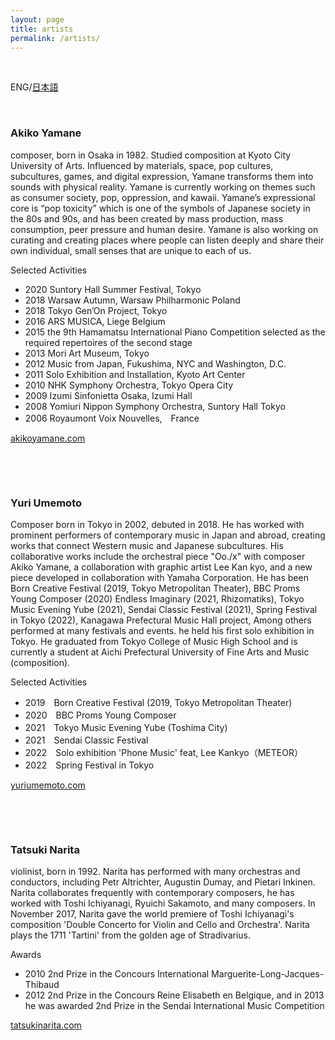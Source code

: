 ```yaml
---
layout: page
title: artists
permalink: /artists/
---
```


&nbsp;

ENG/[日本語](https://mumyo.org/ja/artists/)

&nbsp;

### Akiko Yamane
composer, born in Osaka in 1982. Studied composition at Kyoto City University of Arts. Influenced by materials, space, pop cultures, subcultures, games, and digital expression, Yamane transforms them into sounds with physical reality. Yamane is currently working on themes such as consumer society, pop, oppression, and kawaii. Yamane’s expressional core is “pop toxicity” which is one of the symbols of Japanese society in the 80s and 90s, and has been created by mass production, mass consumption, peer pressure and human desire. Yamane is also working on curating and creating places where people can listen deeply and share their own individual, small senses that are unique to each of us.

Selected Activities
- 2020 Suntory Hall Summer Festival, Tokyo
- 2018 Warsaw Autumn, Warsaw Philharmonic Poland
- 2018 Tokyo Gen’On Project, Tokyo
- 2016 ARS MUSICA, Liege Belgium
-  2015 the 9th Hamamatsu International Piano Competition selected as the required repertoires of the second stage
- 2013 Mori Art Museum, Tokyo
- 2012 Music from Japan, Fukushima, NYC and Washington, D.C.
- 2011 Solo Exhibition and Installation, Kyoto Art Center
- 2010 NHK Symphony Orchestra, Tokyo Opera City
- 2009 Izumi Sinfonietta Osaka, Izumi Hall
- 2008 Yomiuri Nippon Symphony Orchestra, Suntory Hall Tokyo
- 2006 Royaumont Voix Nouvelles,　France

[akikoyamane.com](https://akikoyamane.com/)

&nbsp;

&nbsp;

### Yuri Umemoto
Composer born in Tokyo in 2002, debuted in 2018. He has worked with prominent performers of contemporary music in Japan and abroad, creating works that connect Western music and Japanese subcultures. His collaborative works include the orchestral piece "Oo./x" with composer Akiko Yamane, a collaboration with graphic artist Lee Kan kyo, and a new piece developed in collaboration with Yamaha Corporation. He has been Born Creative Festival (2019, Tokyo Metropolitan Theater), BBC Proms Young Composer (2020) Endless Imaginary (2021, Rhizomatiks), Tokyo Music Evening Yube (2021), Sendai Classic Festival (2021), Spring Festival in Tokyo (2022), Kanagawa Prefectural Music Hall project, Among others performed at many festivals and events. he held his first solo exhibition in Tokyo. He graduated from Tokyo College of Music High School and is currently a student at Aichi Prefectural University of Fine Arts and Music (composition).

Selected Activities
- 2019　Born Creative Festival (2019, Tokyo Metropolitan Theater)
- 2020　BBC Proms Young Composer
- 2021　Tokyo Music Evening Yube (Toshima City)
- 2021　Sendai Classic Festival
- 2022　Solo exhibition 'Phone Music' feat, Lee Kankyo（METEOR）
- 2022　Spring Festival in Tokyo

[yuriumemoto.com](https://www.yuriumemoto.com/)

&nbsp;

&nbsp;

### Tatsuki Narita
violinist, born in 1992. Narita has performed with many orchestras and conductors, including Petr Altrichter, Augustin Dumay, and Pietari Inkinen. Narita collaborates frequently with contemporary composers, he has worked with Toshi Ichiyanagi, Ryuichi Sakamoto, and many composers. In November 2017, Narita gave the world premiere of Toshi Ichiyanagi's composition 'Double Concerto for Violin and Cello and Orchestra'. Narita plays the 1711 'Tartini' from the golden age of Stradivarius.

Awards
- 2010 2nd Prize in the Concours International Marguerite-Long-Jacques-Thibaud
- 2012 2nd Prize in the Concours Reine Elisabeth en Belgique, and in 2013 he was awarded 2nd Prize in the Sendai International Music Competition

[tatsukinarita.com](https://tatsukinarita.com/)

